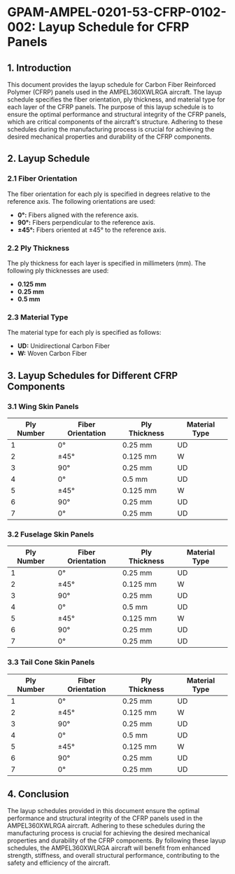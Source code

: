 # GPAM-AMPEL-0201-53-CFRP-0102-002: Layup Schedule for CFRP Panels

## 1. Introduction

This document provides the layup schedule for Carbon Fiber Reinforced Polymer (CFRP) panels used in the AMPEL360XWLRGA aircraft. The layup schedule specifies the fiber orientation, ply thickness, and material type for each layer of the CFRP panels. The purpose of this layup schedule is to ensure the optimal performance and structural integrity of the CFRP panels, which are critical components of the aircraft's structure. Adhering to these schedules during the manufacturing process is crucial for achieving the desired mechanical properties and durability of the CFRP components.

## 2. Layup Schedule

### 2.1 Fiber Orientation

The fiber orientation for each ply is specified in degrees relative to the reference axis. The following orientations are used:
- **0°:** Fibers aligned with the reference axis.
- **90°:** Fibers perpendicular to the reference axis.
- **±45°:** Fibers oriented at ±45° to the reference axis.

### 2.2 Ply Thickness

The ply thickness for each layer is specified in millimeters (mm). The following ply thicknesses are used:
- **0.125 mm**
- **0.25 mm**
- **0.5 mm**

### 2.3 Material Type

The material type for each ply is specified as follows:
- **UD:** Unidirectional Carbon Fiber
- **W:** Woven Carbon Fiber

## 3. Layup Schedules for Different CFRP Components

### 3.1 Wing Skin Panels

| Ply Number | Fiber Orientation | Ply Thickness | Material Type |
|------------|-------------------|---------------|---------------|
| 1          | 0°                | 0.25 mm       | UD            |
| 2          | ±45°              | 0.125 mm      | W             |
| 3          | 90°               | 0.25 mm       | UD            |
| 4          | 0°                | 0.5 mm        | UD            |
| 5          | ±45°              | 0.125 mm      | W             |
| 6          | 90°               | 0.25 mm       | UD            |
| 7          | 0°                | 0.25 mm       | UD            |

### 3.2 Fuselage Skin Panels

| Ply Number | Fiber Orientation | Ply Thickness | Material Type |
|------------|-------------------|---------------|---------------|
| 1          | 0°                | 0.25 mm       | UD            |
| 2          | ±45°              | 0.125 mm      | W             |
| 3          | 90°               | 0.25 mm       | UD            |
| 4          | 0°                | 0.5 mm        | UD            |
| 5          | ±45°              | 0.125 mm      | W             |
| 6          | 90°               | 0.25 mm       | UD            |
| 7          | 0°                | 0.25 mm       | UD            |

### 3.3 Tail Cone Skin Panels

| Ply Number | Fiber Orientation | Ply Thickness | Material Type |
|------------|-------------------|---------------|---------------|
| 1          | 0°                | 0.25 mm       | UD            |
| 2          | ±45°              | 0.125 mm      | W             |
| 3          | 90°               | 0.25 mm       | UD            |
| 4          | 0°                | 0.5 mm        | UD            |
| 5          | ±45°              | 0.125 mm      | W             |
| 6          | 90°               | 0.25 mm       | UD            |
| 7          | 0°                | 0.25 mm       | UD            |

## 4. Conclusion

The layup schedules provided in this document ensure the optimal performance and structural integrity of the CFRP panels used in the AMPEL360XWLRGA aircraft. Adhering to these schedules during the manufacturing process is crucial for achieving the desired mechanical properties and durability of the CFRP components. By following these layup schedules, the AMPEL360XWLRGA aircraft will benefit from enhanced strength, stiffness, and overall structural performance, contributing to the safety and efficiency of the aircraft.

